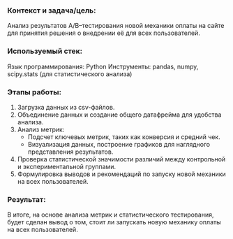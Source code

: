 ### Контекст и задача/цель:
Анализ результатов A/B–тестирования новой механики оплаты на сайте для принятия решения о внедрении её для всех пользователей.

### Используемый стек:
Язык программирования: Python
Инструменты: pandas, numpy, scipy.stats (для статистического анализа)
### Этапы работы:
1. Загрузка данных из csv-файлов.
2. Объединение данных и создание общего датафрейма для удобства анализа.
3. Анализ метрик:
    - Подсчет ключевых метрик, таких как конверсия и средний чек.
    - Визуализация данных, построение графиков для наглядного представления результатов.
4. Проверка статистической значимости различий между контрольной и экспериментальной группами.
5. Формулировка выводов и рекомендаций по запуску новой механики на всех пользователей.
### Результат:
В итоге, на основе анализа метрик и статистического тестирования, будет сделан вывод о том, стоит ли запускать новую механику оплаты на всех пользователей.
